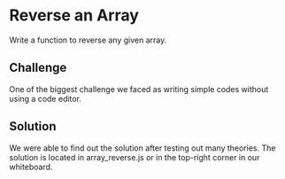 # Reverse an Array
<!-- Short summary or background information -->
Write a function to reverse any given array.

## Challenge
<!-- Description of the challenge -->
One of the biggest challenge we faced as writing simple codes without using a code editor.


## Solution
<!-- Embedded whiteboard image -->
We were able to find out the solution after testing out many theories. The solution is located in array_reverse.js or in the top-right corner in our whiteboard.